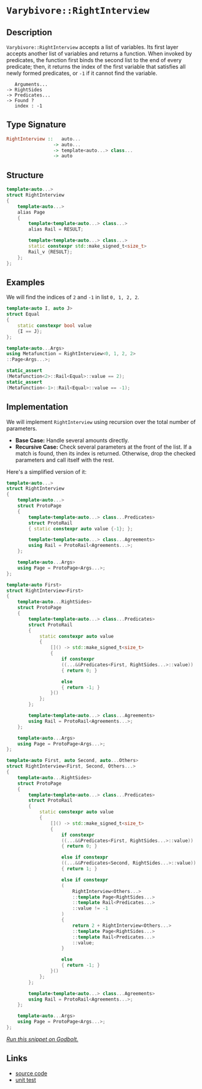 <!-- Copyright 2024 Feng Mofan
SPDX-License-Identifier: Apache-2.0 -->

# `Varybivore::RightInterview`

## Description

`Varybivore::RightInterview` accepts a list of variables.
Its first layer accepts another list of variables and returns a function.
When invoked by predicates, the function first binds the second list to the end of every predicate;
then, it returns the index of the first variable that satisfies all newly formed predicates, or `-1` if it cannot find the variable.

<pre><code>   Arguments...
-> RightSides
-> Predicates...
-> Found ?
   index : -1</code></pre>

## Type Signature

```Haskell
RightInterview ::   auto...
                 -> auto...
                 -> template<auto...> class...
                 -> auto
```

## Structure

```C++
template<auto...>
struct RightInterview
{
    template<auto...>
    alias Page
    {
        template<template<auto...> class...>
        alias Rail = RESULT;

        template<template<auto...> class...>
        static constexpr std::make_signed_t<size_t>
        Rail_v {RESULT};
    };  
};
```

## Examples

We will find the indices of `2` and `-1` in list `0, 1, 2, 2`.

```C++
template<auto I, auto J>
struct Equal
{
    static constexpr bool value
    {I == J};
};

template<auto...Args>
using Metafunction = RightInterview<0, 1, 2, 2>
::Page<Args...>;

static_assert
(Metafunction<2>::Rail<Equal>::value == 2);
static_assert
(Metafunction<-1>::Rail<Equal>::value == -1);
```

## Implementation

We will implement `RightInterview` using recursion over the total number of parameters.

- **Base Case:** Handle several amounts directly.
- **Recursive Case:** Check several parameters at the front of the list.
If a match is found, then its index is returned.
Otherwise, drop the checked parameters and call itself with the rest.

Here's a simplified version of it:

```C++
template<auto...>
struct RightInterview
{
    template<auto...>
    struct ProtoPage
    {
        template<template<auto...> class...Predicates>
        struct ProtoRail
        { static constexpr auto value {-1}; };

        template<template<auto...> class...Agreements>
        using Rail = ProtoRail<Agreements...>;
    };

    template<auto...Args>
    using Page = ProtoPage<Args...>;
};

template<auto First>
struct RightInterview<First>
{
    template<auto...RightSides>
    struct ProtoPage
    {
        template<template<auto...> class...Predicates>
        struct ProtoRail
        {   
            static constexpr auto value 
            {
                []() -> std::make_signed_t<size_t>
                {
                    if constexpr 
                    ((...&&Predicates<First, RightSides...>::value))
                    { return 0; }

                    else
                    { return -1; }
                }()
            };
        };

        template<template<auto...> class...Agreements>
        using Rail = ProtoRail<Agreements...>;
    };

    template<auto...Args>
    using Page = ProtoPage<Args...>;
};

template<auto First, auto Second, auto...Others>
struct RightInterview<First, Second, Others...>
{
    template<auto...RightSides>
    struct ProtoPage
    {
        template<template<auto...> class...Predicates>
        struct ProtoRail
        {   
            static constexpr auto value 
            {
                []() -> std::make_signed_t<size_t>
                {
                    if constexpr 
                    ((...&&Predicates<First, RightSides...>::value))
                    { return 0; }

                    else if constexpr 
                    ((...&&Predicates<Second, RightSides...>::value))
                    { return 1; }

                    else if constexpr
                    (
                        RightInterview<Others...>
                        ::template Page<RightSides...>
                        ::template Rail<Predicates...>
                        ::value != -1
                    )
                    { 
                        return 2 + RightInterview<Others...>
                        ::template Page<RightSides...>
                        ::template Rail<Predicates...>
                        ::value; 
                    }

                    else
                    { return -1; }
                }()
            };
        };

        template<template<auto...> class...Agreements>
        using Rail = ProtoRail<Agreements...>;
    };

    template<auto...Args>
    using Page = ProtoPage<Args...>;
};
```

[*Run this snippet on Godbolt.*](https://godbolt.org/#z:OYLghAFBqd5QCxAYwPYBMCmBRdBLAF1QCcAaPECAMzwBtMA7AQwFtMQByARg9KtQYEAysib0QXACx8BBAKoBnTAAUAHpwAMvAFYTStJg1DIApACYAQuYukl9ZATwDKjdAGFUtAK4sGIAMykrgAyeAyYAHI%2BAEaYxBIaGqQADqgKhE4MHt6%2BeqnpjgKh4VEssfHSdpgOmUIETMQE2T5%2BgVU1AnUNBMWRMXEJSQr1jc25XLYjPWF9ZQOSAJS2qF7EyOwc5v5hyN5YANQm/m5ejrSEAJ5H2CYaAIJbO3uYh8fIw%2BhYVNe3D/cEmBYyQMAKObiYp1QADoYT97sNiF4HPsAEp4YAIAgASUEcQAbnhMAB3X4mADsVnu%2B2p%2BwBQJBmDBEKIMKhcLuNP2CKRBH2ymIqCIyiYwEZVJp5MpHM5NLpwKYoOOcoZTMhrOu%2B12TAUClZ/Mw%2BFEAIU7JlNO5yP5gtQKKYdF%2BZupkq59UcyE1AmGmFUyWI%2B2ZqH2eLEXhekoAtFxyQARI4WQ5k2P%2BKUOx3KhWMpWA%2BWK8Fq2H%2BbCagw61l3YDETCAxgEE2F1NmrzpIyou20V7RvkCoi2%2B3HcuV6uCXUFm7JhsJpMp8XU9O5gNl4jAOs3Gf7JthYB8kVh/ydq1Cndgu5Lkds%2Bvj%2B4xuOk/7ZlXHAP7ABieGIw3ZFt5aIx2NxxAJYkwVfd8CHZSUJznTM8xZGEf0xIQ8CwFcJy/LtrWFUUJwgtdOSgsF8MffNzyLLVSxhfVDQzFDcPNAhEUtbsbTbCdOWdJ1aLNYYFTwd00AYL0fT9J9g28MNOJlHDpUdR0TAAVisOTowgBZ9nDDUPhAEAWCYABrTAAH10mAcJ0AMsDjnSAAvQyLNXaSZMkilWMcs08CoD0BIBITDgk1zqSgdUzAANnMYLKN46jgLfYZSFRdEEKQzAz2uLTRNDBYFhc/yJQpfZKwIVYGH2DQ40nW8HJyzlMFoJRsqq50CqKtSo2Tcq/NkxMVPqtjExvCTr0vP5Ktle8MwIsb52IjUyLPAcqzYYdTUdDcW17dsjn3Jj1uPCsFprFKLylXqpwqvDJughcYRPZdlupVat0w3ctowo9%2B1PdUjtJPqht%2BQiYMDEDYv9SF9iEaoBHQOKrqhAB5AgEDiGi7jQ%2BC/wBADCRJY4gYIOLwf4qH9nhxH30%2B%2BypPO%2BlxqI2CoTRxDkLul0GN5A9UCe7DnIk/7/phmaSzPCKjWS5nOTQ9mdoGvKOJGrjXV4zzBN9EGiCDENxLlpzjqqp0FPk5TVPUwsXXQLSdP0oz0VM8ywWs2yxf8yndZldyle8lWev8wLYRCsLhainGYrx%2BLf0Z5LybSjXMq91zGswQriGK0q2uvK8OtcmqlH2N3%2BOVv1Y8cn22T9kKA%2BNMECchuKGaSw7sCjsSY4zxz48T4rWvjNPhpdmUs5eXPPQ94hC5kiBR/8tGcQxwDsbcEmkfJifXK0qDtyw45a%2BQpeW5y1eLtbPs3HLiPR2XxzG9DfYwDATaWvPzkst3zqu%2Bf1ymqT/YzEOSxQ8xaf8RYzBAvMmZ834XxAGvTmm8ErCDrjvLWvd97UwBIfWgYIT71wfo6S%2BmZX6IKdn1dOBDM61TFCQ1ueUP7FUjGVbuvcYzdRboNHWZoWFnTTBdCaKDLrTRNrNMse0hy1kdvdZsW51odnQj2Fi/YhGLVrEvIaJ1%2Bo91Gjw1UdMbrI05A9dez1pEczem4bRSiUw/WnHcAA9AAKjsfYhxVjfi2LsQAFWwEIVx9inH3BcQ4xxFVHgMF2F4A4YJTh0EuOBO8GjaaBixNDUGAApT89EeT7GwAARy8GIb6rCXQ8T4kPb0KtoioE8OrMSXMLBYg7HfFJFjvqnWIXzYi2j2R6IALIJyYFQLwwTCjFTvlPf8s8wRJH2BML%2BcUzDsi0tAkxH0z6/XhArZABltRKEaL8CA3T6h9IGZkMEszCxaR2scLJOT0GnJAOlZ6d8zBZSGtxN0GydRxDAvcXZPSDkdAYGCWhNzzluEubkm5dy6l7hak8iwHAli0E4HJXgfgOBaFIKgTgbhrDWC5CsNYYYzD%2BB4KQAgmg4VLF0iAOSZIoT%2BAABzBTJP4RlGh6VMoAJyBARRwSQvAWCDFICitFGKOC8AUCAJIpLUVwtIHAWAMBEAgBWAQZIpxyCUDQECOgcQIisA2KoBl4ZgqSH2MAZA7opBQjMLwA0hASBIT0PwQQIgxDsCkDIQQigVDqGlaQXQEwiTECYMkTgPB4WIuRWS9FnBYanFVbyVAHkDXBSNSas1FrJBWv2BADwWr6AF0JVwBYvApVaCWBAJAmrkjarIBQCAVaa0gGAFIMwfA6AY3FRAaIUbohhAaBcUNvBe3MGIBcWG0RtDVClcSzVCjYYMFoAO31WBoheGAOCWgtVB2kCwDpIw4hl1vinXgPEyUo3emqKcDYxKwgAm5Wi840Qg2jo8FgKN9E8D8u4LwU9xAylKGjICQwwBzhGDJUsKgBhlwADUsaw2SIwbdTrhCiHEO65DXq1BRv9foYDKBsWWH0HgaI4rIBLFQMkQZ4qODhg%2BJtUwlhrBmGFb%2B4gdd4BLHaIMlwDB3CeBaHoEIMxSjlDyGkDIAgxh%2BAmPkCTDBegiYGBMLjtQphSb0CpzoUwFP9HiMptT/HxiTG6DpuYenON4vWBIcNHAkWCqjSK/YybU2mvNZMzN38IC4DtQWolxaSXgaWIjJgWB4gqVIJSyQ/goScrJJIDQkgzCSGCokOSwV2X6E4Ly0g/KiVQmClwYKdL2V0sK3JSQXA5KcuCvZ31IqxUSoC9K8tCqK1KrjWqutDb826rYJwBoLA8RknDEwYswHJnsqhFwKEaLbVEDY2bCYyGXVoekBhpQWHfW6FbYG4Ng6bN2aFbwEVsaVWnH2Im/0xBBvDdG1qFsXBJvTY0Nm3N1b80/38I8kt4HZWVtQHmuI6r60A/ewMAbQ3wz3ebeyrgSQaC0A7ZQbtvrh39u3Wj0d47J0OG3bOms87F1RpXWujdW7v07qA/ujYaL8CVhqKe6js3VCXoBNu29NUo2PufRcV9NOS1sa/cS39/7MCAb3SBzcv3IMigULB4k8HEMU%2BW6ht1a3ZCYZ9Wi7buGwMMasIRx9pHwsUao5wWjBB0D0YIxYZjx3WPsbI7YGqx7nAQFcOpiYQmSi6bEwUTInuUjicGaZ0TymXd/K6KMQz0nnf2EGVH6YPuzMaYMzkWP3FGih6UxZ1YVmi2Zds5GurnArs3ZG2Nh7T2ZvZu8/Nz7RafvNaC5gELAxwvcuy7lybCWyRVbJEyxLyWKu1eFZwBrkrftysVcq%2BNwPus6r1f167xr9gsAUHid0eJHtQgZMMG1%2BB5sOqW7IFbauPXyA21rnQARSC7ZDd%2Bg7xex8cFO/Gi7HkBur/X5voMO%2B9%2B8g5qg41qfb%2BD%2BaloyptYL61oarAH5q3LIDJDJAGTb7soGQAEbIr5rbtpIzI49p9qjoY4EFjoTpTp44A5zoLpLq06YCrrrpiDk7Eq7rAYHq05HoM5nq%2BoXrIBXrs64j3q8Dc79p87vqC7boi5pBi5U6S5gbNZ8BQZy5wYIYorEoq6uoSDq6epX7Ya34GB6425EYkYcboqUaZDUZWKaT65MYsZxALZnpO6aZ%2BDu68aB7e6zBh5B7%2B6SYx5%2B5ybZ56Zx6u4MCJ6B6OGJ7%2BGp7dChHabCa%2B4F4KCWZupP6j7Hal5f4mo/5b7/7USAF14kAN7gGBakDBahaUA2Zd4gBmCTb%2BD%2BByRyQJZw6sr%2BBkhFYpHRqiq2CNYQGZQRYgCJb5ZcBfbBRfbsoFYhQaBkiF7%2BDP6pEdHdE2bWptH1ZNZlpLC/rpDOCSBAA)

## Links

- [source code](../../../../conceptrodon/varybivore/right_interview.hpp)
- [unit test](../../../../tests/unit/varybivore/right_interview.test.hpp)
